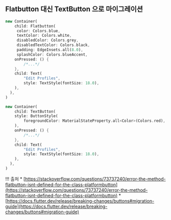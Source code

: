 
## Flatbutton 대신 TextButton 으로 마이그레이션

```dart
new Container(
    child: Flatbutton(    
     color: Colors.blue,
     textColor: Colors.white,
     disabledColor: Colors.grey,
     disabledTextColor: Colors.black,
     padding: EdgeInsets.all(8.0),
     splashColor: Colors.blueAccent,
    onPressed: () {
        /*...*/
    },
    child: Text(
        "Edit Profiles",
        style: TextStyle(fontSize: 18.0),
    ),
  ),
)

new Container(
    child: TextButton(
    style: ButtonStyle(
        foregroundColor: MaterialStateProperty.all<Color>(Colors.red),
    ),
    onPressed: () {
        /*...*/
    },
    child: Text(
        "Edit Profiles",
        style: TextStyle(fontSize: 18.0),
    ),
  ),
)
```

!!! 출처
    * [https://stackoverflow.com/questions/73737240/error-the-method-flatbutton-isnt-defined-for-the-class-platformbutton](https://stackoverflow.com/questions/73737240/error-the-method-flatbutton-isnt-defined-for-the-class-platformbutton)
    * [https://docs.flutter.dev/release/breaking-changes/buttons#migration-guide](https://docs.flutter.dev/release/breaking-changes/buttons#migration-guide)